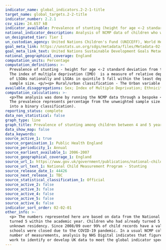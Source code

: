 ```yaml
---
indicator_name: global_indicators.2-2-1-title
target_name: global_targets.2-2-title
indicator_number: 2.2.1
csv_size: 24.657 kB
indicator_available: Prevalence of stunting (height for age <-2 standard deviation from the median of the World Health Organization (WHO) Child Growth Standards) among children between 4 and 5 years of age
national_indicator_description: Analysis of NCMP data of children who were 4 years old at time of measurement in Reception using WHO growth standards, by sex, rural/urban classification, deprivation and ethnic group, academic year 2006-2007 to 2019-2020
un_designated_tier: Tier I
un_custodian_agency: United Nations Children's Fund (UNICEFF), World Health Organisation (WHO)
goal_meta_link: https://unstats.un.org/sdgs/metadata/files/Metadata-02-02-01.pdf
goal_meta_link_text: United Nations Sustainable Development Goals Metadata (PDF 73.2 KB)
national_geographical_coverage: England
computation_units: Percentage
computation_definitions: >-
  Prevalence of stunting - height for age <-2 standard deviation from the median of the [World Health Organization (WHO) Child Growth Standards](https://www.who.int/tools/child-growth-standards) among children between 4 and 5 years of age (in months). <p> Index of Multiple Deprivation -
  The index of multiple deprivation (IMD)  is a measure of relative deprivation in England.  Lower Super Output Areas (LSOAs) in England are ranked from most deprived to least deprived and divided into 5 equal groups called quintiles. LSOAs in quintile 1 fall within the most deprived 20%
  of LSOAs nationally and LSOAs in quintile 5 fall within the least deprived 20% of LSOAs nationally. This variable is based on child residency post code, so entries without a post code were excluded from the analysis. As a result, the total IMD sample number does not add up to the total
  sample size. <p/><p> Rural/urban classification - The Urban variable includes all settlements with over 10,000 population. The Rural variable includes all settlements classed as town and fringe, village, and hamlet and isolated dwellings.
available_disaggregations: Sex; Index of Multiple Deprivation; Ethnicity; Urban or Rural
computation_calculations: >-
  <p>The analysis was done by running the NCMP data through a bespoke <a>[R package 'anthro'](https://www.who.int/tools/child-growth-standards/software)</a>, developed by the World Health Organization (WHO) specifically for supplying Sustainable Development Goals related figures. <p/> <p>
  The prevalence represents percentage from the unweighted sample size. <p> The dataset variables used for the analysis were age in months, height, sex, weight, index of multiple deprivation (originally deciles, and recoded into quintiles), ethnic group, and rural/urban indicator (recoded
  into a binary classification).
reporting_status: complete
data_non_statistical: false
graph_type: line
graph_title: Prevalence of stunting among children between 4 and 5 years of age
data_show_map: false
data_keywords:
source_active_1: true
source_organisation_1: Public Health England
source_periodicity_1: Annual
source_earliest_available_1: 2006-2007
source_geographical_coverage_1: England
source_url_1: https://www.gov.uk/government/publications/national-child-measurement-programme-ad-hoc-analysis-of-data
source_url_text_1: National Child Measurement Program - Stunting
source_release_date_1: 44426
source_next_release_1: TBC
source_statistical_classification_1: Official
source_active_2: false
source_active_3: false
source_active_4: false
source_active_5: false
source_active_6: false
indicator_sort_order: 02-02-01
other_info: >-
  <p> The numbers represented here are based on data from the National Child Measurement Programme, for academic years 2006-07 to 2019-20. The analysis is only for children aged 4 years old in Reception at the time of measurement (age group 48 to 59 months old). These children would have
  turned 5 within the academic year. Children who had already turned 5 at the time of measurement are excluded from this analysis. <p/><p> Totals presented in this document include all children in state-maintained schools, with a valid height and weight measurement, including those with an
  unknown residency. Since 2008/09 over 99% of child records have a valid home postcode. <p/> <p> This analysis does not contain any measurement data which can be used to monitor the indirect impact of COVID-19 on BMI in children. The 2019-20 NCMP data collection stopped in March 2020 when
  schools were closed due to the COVID-19 pandemic. In a usual NCMP collection year, national participation rates are around 95% (over a million) of all eligible children, however in 2019-20 the number of children measured was around 75% of previous years. Despite the lower than usual
  number of measurements, analysis by NHS Digital indicates that figures at national  level are directly comparable to previous years. <p/> <p> Sample sizes are available in source data <p/> This indicator is being used as an approximation of the UN SDG Indicator. Where possible, we will
  work to identify or develop UK data to meet the global indicator specification. This indicator has been identified in collaboration with topic experts.
---
```

